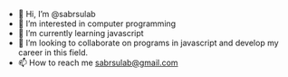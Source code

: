 - 👋 Hi, I’m @sabrsulab
- 👀 I’m interested in computer programming
- 🌱 I’m currently learning javascript
- 💞️ I’m looking to collaborate on programs in javascript and develop my career in this field.
- 📫 How to reach me sabrsulab@gmail.com

<!---
sabrsulab/sabrsulab is a ✨ special ✨ repository because its `README.md` (this file) appears on your GitHub profile.
You can click the Preview link to take a look at your changes.
--->
